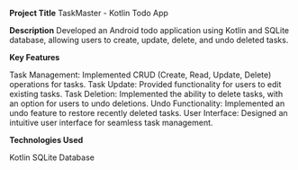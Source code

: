 **Project Title** TaskMaster - Kotlin Todo App

**Description**
Developed an Android todo application using Kotlin and SQLite database, allowing users to create, update, delete, and undo deleted tasks.

**Key Features**

Task Management: Implemented CRUD (Create, Read, Update, Delete) operations for tasks.
Task Update: Provided functionality for users to edit existing tasks.
Task Deletion: Implemented the ability to delete tasks, with an option for users to undo deletions.
Undo Functionality: Implemented an undo feature to restore recently deleted tasks.
User Interface: Designed an intuitive user interface for seamless task management.

**Technologies Used**

Kotlin
SQLite Database

